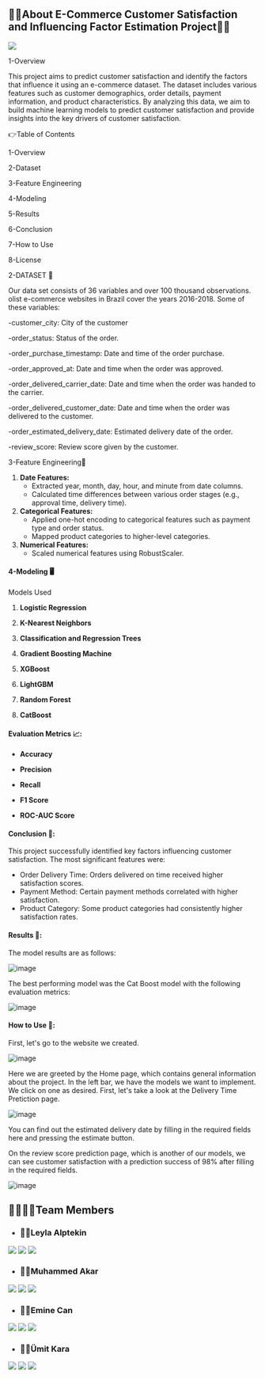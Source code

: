 ## 💆‍♀️About E-Commerce Customer Satisfaction and Influencing Factor Estimation Project💆‍♂️

<a target="_blank" href="https://datasapiens.streamlit.app/"><img src="https://i.pinimg.com/originals/16/f2/73/16f27340e4def8cf891d80e0645b9e4c.png"></img></a>

1-Overview

This project aims to predict customer satisfaction and identify the factors that influence it using an e-commerce dataset. The dataset includes various features such as customer demographics, order details, payment information, and product characteristics. By analyzing this data, we aim to build machine learning models to predict customer satisfaction and provide insights into the key drivers of customer satisfaction.

👉Table of Contents

1-Overview

2-Dataset 

3-Feature Engineering

4-Modeling

5-Results

6-Conclusion

7-How to Use

8-License

2-DATASET 📝

Our data set consists of 36 variables and over 100 thousand observations. olist e-commerce websites in Brazil cover the years 2016-2018.
Some of these variables:

-customer_city: City of the customer                                         

-order_status: Status of the order.

-order_purchase_timestamp: Date and time of the order purchase.   

-order_approved_at: Date and time when the order was approved.

-order_delivered_carrier_date: Date and time when the order was handed to the carrier.

-order_delivered_customer_date: Date and time when the order was delivered to the customer.

-order_estimated_delivery_date: Estimated delivery date of the order.

-review_score: Review score given by the customer.

3-Feature Engineering📑

1. **Date Features:**
   - Extracted year, month, day, hour, and minute from date columns.
   - Calculated time differences between various order stages (e.g., approval time, delivery time).
2. **Categorical Features:**
   - Applied one-hot encoding to categorical features such as payment type and order status.
   - Mapped product categories to higher-level categories.
3. **Numerical Features:**
   - Scaled numerical features using RobustScaler.
     
#### 4-Modeling 🖥️
Models Used
1. **Logistic Regression**

2. **K-Nearest Neighbors**

3. **Classification and Regression Trees**

4. **Gradient Boosting Machine**

5. **XGBoost**

6. **LightGBM**

7. **Random Forest**

8. **CatBoost**

#### Evaluation Metrics 📈:

- **Accuracy**  

- **Precision**

- **Recall** 

- **F1 Score** 

- **ROC-AUC Score**

#### Conclusion 🚀:

This project successfully identified key factors influencing customer satisfaction. The most significant features were:


   - Order Delivery Time: Orders delivered on time received higher satisfaction scores.
   - Payment Method: Certain payment methods correlated with higher satisfaction.
   - Product Category: Some product categories had consistently higher satisfaction rates.
 
 
#### Results 🥇:

The model results are as follows:

![image](https://i.pinimg.com/originals/30/69/2b/30692b037a1f871e13e134037f19500c.jpg)
 
The best performing model was the Cat Boost model with the following evaluation metrics:

![image](https://i.pinimg.com/originals/70/b6/51/70b65178ce6d657d9f1fec89b2fe5b4d.jpg)



#### How to Use 📲:

First, let's go to the website we created.


![image](https://i.pinimg.com/originals/1f/e2/93/1fe293585a229ad26bb0695d5244b3cf.png)


Here we are greeted by the Home page, which contains general information about the project. In the left bar, we have the models we want to implement. We click on one as desired. First, let's take a look at the Delivery Time Pretiction page.

![image](https://i.pinimg.com/originals/14/75/fe/1475fe3caf8904f7713c6689c4df44ed.png) 

You can find out the estimated delivery date by filling in the required fields here and pressing the estimate button.

On the review score prediction page, which is another of our models, we can see customer satisfaction with a prediction success of 98% after filling in the required fields.

![image](https://i.pinimg.com/originals/6e/14/6d/6e146d0637cf9508ad25726ad91b89f6.png) 







































## 👨‍👩‍👧‍👦Team Members 


- ### 🙋‍♀️Leyla Alptekin

<a target="_blank" href="https://www.linkedin.com/in/leylaalptekin/"><img src="https://img.shields.io/badge/-LinkedIn-0077B5?style=for-the-badge&logo=Linkedin&logoColor=white"></img></a>
<a target="_blank" href="https://www.kaggle.com/leylaalptekn"><img src="https://img.shields.io/badge/Kaggle-035a7d?style=for-the-badge&logo=kaggle&logoColor=white"></img></a>
<a target="_blank" href="https://medium.com/@leylaalptekin"><img src="https://img.shields.io/badge/Medium-12100E?style=for-the-badge&logo=medium&logoColor=white"></img></a>


- ### 🙋‍♂️Muhammed Akar

<a target="_blank" href="https://www.linkedin.com/in/muhammedakar/"><img src="https://img.shields.io/badge/-LinkedIn-0077B5?style=for-the-badge&logo=Linkedin&logoColor=white"></img></a>
<a target="_blank" href="https://www.kaggle.com/muhammedakar"><img src="https://img.shields.io/badge/Kaggle-035a7d?style=for-the-badge&logo=kaggle&logoColor=white"></img></a>
<a target="_blank" href="https://medium.com/@mr.akar05"><img src="https://img.shields.io/badge/Medium-12100E?style=for-the-badge&logo=medium&logoColor=white"></img></a>

- ### 🙋‍♀️Emine Can

<a target="_blank" href=""><img src="https://img.shields.io/badge/-LinkedIn-0077B5?style=for-the-badge&logo=Linkedin&logoColor=white"></img></a>
<a target="_blank" href="https://www.kaggle.com/eminecan"><img src="https://img.shields.io/badge/Kaggle-035a7d?style=for-the-badge&logo=kaggle&logoColor=white"></img></a>
<a target="_blank" href="https://medium.com/@eminecan570"><img src="https://img.shields.io/badge/Medium-12100E?style=for-the-badge&logo=medium&logoColor=white"></img></a>

- ### 🙋‍♂️Ümit Kara

<a target="_blank" href=""><img src="https://img.shields.io/badge/-LinkedIn-0077B5?style=for-the-badge&logo=Linkedin&logoColor=white"></img></a>
<a target="_blank" href="https://www.kaggle.com/umitdkara"><img src="https://img.shields.io/badge/Kaggle-035a7d?style=for-the-badge&logo=kaggle&logoColor=white"></img></a>
<a target="_blank" href="https://medium.com/@umitkara1"><img src="https://img.shields.io/badge/Medium-12100E?style=for-the-badge&logo=medium&logoColor=white"></img></a>
